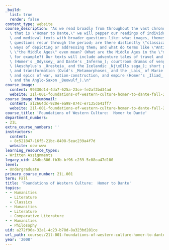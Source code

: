 ```yaml
---
_build:
  list: true
  render: false
content_type: website
course_description: "As we read broadly from throughout the vast chronological period\
  \ that is \"Homer to Dante,\" we will pepper our readings of individual ancient\
  \ and medieval texts with broader questions like: what images, themes, and philosophical\
  \ questions recur through the period; are there distinctly \"classical\" or \"medieval\"\
  \ ways of depicting or addressing them; and what do terms like \"Antiquity\" or\
  \ \"the Middle Ages\" even mean? (What are the Middle Ages in the \"middle\" of,\
  \ for example?) Our texts will include adventure tales of travel and self-discovery\
  \ (Homer's _Odyssey_ and Dante's _Inferno_); courtroom dramas of vengeance and reconciliation\
  \ (Aeschylus's _Oresteia_ and the Icelandic _Nj\xE1ls saga_); short poems of love\
  \ and transformation (Ovid's _Metamorphoses_ and the _Lais_ of Marie de France);\
  \ and epics of war, nation-construction, and empire (Homer's _Iliad_, Virgil's _Aeneid_,\
  \ and the Anglo-Saxon _Beowulf_).\n"
course_image:
  content: 99330d14-4da7-625a-23ce-fe2af2bd34ad
  website: 21l-001-foundations-of-western-culture-homer-to-dante-fall-2008
course_image_thumbnail:
  content: a12664dc-920e-ea98-874c-e7135c641ff7
  website: 21l-001-foundations-of-western-culture-homer-to-dante-fall-2008
course_title: 'Foundations of Western Culture:  Homer to Dante'
department_numbers:
- 21L
extra_course_numbers: ''
instructors:
  content:
  - 8c521847-16f5-21bc-8408-5eac239a4f7d
  website: ocw-www
learning_resource_types:
- Written Assignments
legacy_uid: 48dbc806-fb3b-bf96-c239-5c08ca47d100
level:
- Undergraduate
primary_course_number: 21L.001
term: Fall
title: 'Foundations of Western Culture:  Homer to Dante'
topics:
- - Humanities
  - Literature
  - Classics
- - Humanities
  - Literature
  - Comparative Literature
- - Humanities
  - Philosophy
uid: a272f96a-32a1-4c23-b78d-8a323bd281ce
url_path: courses/21l-001-foundations-of-western-culture-homer-to-dante-fall-2008
year: '2008'
---
```

